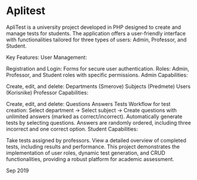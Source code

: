 # Aplitest

ApliTest is a university project developed in PHP designed to create and manage tests for students. The application offers a user-friendly interface with functionalities tailored for three types of users: Admin, Professor, and Student.

Key Features:
User Management:

Registration and Login: Forms for secure user authentication.
Roles: Admin, Professor, and Student roles with specific permissions.
Admin Capabilities:

Create, edit, and delete:
Departments (Smerove)
Subjects (Predmete)
Users (Korisnike)
Professor Capabilities:

Create, edit, and delete:
Questions
Answers
Tests
Workflow for test creation:
Select department → Select subject → Create questions with unlimited answers (marked as correct/incorrect).
Automatically generate tests by selecting questions. Answers are randomly ordered, including three incorrect and one correct option.
Student Capabilities:

Take tests assigned by professors.
View a detailed overview of completed tests, including results and performance.
This project demonstrates the implementation of user roles, dynamic test generation, and CRUD functionalities, providing a robust platform for academic assessment.

Sep 2019
